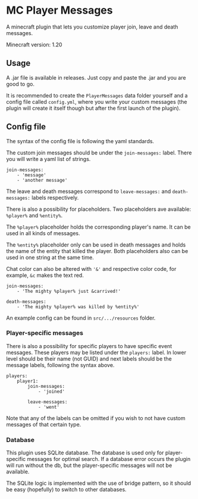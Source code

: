 # MC Player Messages
A minecraft plugin that lets you customize player join, leave and death messages.

Minecraft version: 1.20

## Usage

A .jar file is available in releases. Just copy and paste the .jar and you are good to go.

It is recommended to create the `PlayerMessages` data folder yourself and a config file called `config.yml`, 
where you write your custom messages (the plugin will create it itself though but after the first launch of the plugin).  

## Config file

The syntax of the config file is following the yaml standards.

The custom join messages should be under the `join-messages:` label. There you will write a yaml list of strings.

```
join-messages:
    - 'message'
    - 'another message'
```

The leave and death messages correspond to `leave-messages:` and `death-messages:` labels respectively.

There is also a possibility for placeholders. Two placeholders ave available: `%player%` and `%entity%`. 

The `%player%` placeholder holds the corresponding player's name. It can be used in all kinds of messages.

The `%entity%` placeholder only can be used in death messages and holds the name of the entity that killed the player. Both placeholders also can be used in one string at the same time.

Chat color can also be altered with `'&'` and respective color code, for example, `&c` makes the text red.

```
join-messages:
    - 'The mighty %player% just &carrived!'
    
death-messages:
    - 'The mighty %player% was killed by %entity%'
```

An example config can be found in `src/.../resources` folder.

### Player-specific messages

There is also a possibility for specific players to have specific event messages. These players may
 be listed under the `players:` label. In lower level should be their name (not GUID) and next labels should be the message labels, following the syntax above.

```
players:
    player1:
        join-messages:
            - 'joined'
        
        leave-messages:
            - 'went'
```

Note that any of the labels can be omitted if you wish to not have custom messages of that certain type.

### Database

This plugin uses SQLite database. The database is used only for player-specific messages for optimal search. If a database error occurs the plugin will run without the db, but the player-specific messages will not be available.

The SQLite logic is implemented with the use of bridge pattern, so it should be easy (hopefully) to switch to other databases.